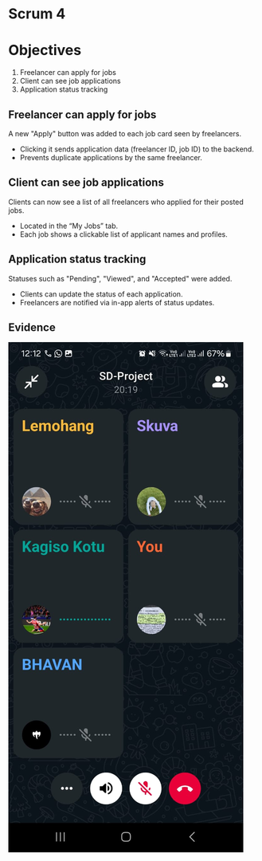 # Scrum 4

# Objectives

1. Freelancer can apply for jobs  
2. Client can see job applications  
3. Application status tracking  

## Freelancer can apply for jobs

A new "Apply" button was added to each job card seen by freelancers.

- Clicking it sends application data (freelancer ID, job ID) to the backend.
- Prevents duplicate applications by the same freelancer.

## Client can see job applications

Clients can now see a list of all freelancers who applied for their posted jobs.

- Located in the “My Jobs” tab.
- Each job shows a clickable list of applicant names and profiles.

## Application status tracking

Statuses such as "Pending", "Viewed", and "Accepted" were added.

- Clients can update the status of each application.
- Freelancers are notified via in-app alerts of status updates.

## Evidence
![Scrum Picture](4th.jpg)
